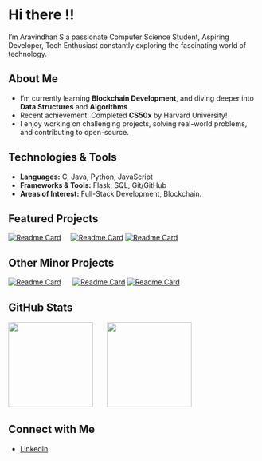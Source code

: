 # Hi there !!  

I’m Aravindhan S a passionate Computer Science Student, Aspiring Developer, Tech Enthusiast constantly exploring the fascinating world of technology.  

## About Me  
- I’m currently learning **Blockchain Development**, and diving deeper into **Data Structures** and **Algorithms**.  
- Recent achievement: Completed **CS50x** by Harvard University!  
- I enjoy working on challenging projects, solving real-world problems, and contributing to open-source.  

## Technologies & Tools  
- **Languages:** C, Java, Python, JavaScript  
- **Frameworks & Tools:** Flask, SQL, Git/GitHub  
- **Areas of Interest:** Full-Stack Development, Blockchain.

## Featured Projects 
[![Readme Card](https://github-readme-stats.vercel.app/api/pin/?username=Aravindhan-KS&repo=Stock-Market-Portfolio&theme=transparent)](https://github.com/Aravindhan-KS/Stock-Market-Portfolio)&nbsp;&nbsp;&nbsp;&nbsp;
[![Readme Card](https://github-readme-stats.vercel.app/api/pin/?username=Aravindhan-KS&repo=QA-Website&theme=transparent)](https://quizzers-anonymous.vercel.app/)
[![Readme Card](https://github-readme-stats.vercel.app/api/pin/?username=Aravindhan-KS&repo=Currency-Converter&theme=transparent)](https://currency-converter-aks.vercel.app/)&nbsp;&nbsp;&nbsp;&nbsp;

## Other Minor Projects 
[![Readme Card](https://github-readme-stats.vercel.app/api/pin/?username=Aravindhan-KS&repo=Movie-Logger&theme=transparent)](https://github.com/Aravindhan-KS/Movie-Logger)&nbsp;&nbsp;&nbsp;&nbsp;&nbsp;
[![Readme Card](https://github-readme-stats.vercel.app/api/pin/?username=Aravindhan-KS&repo=Customer-Billing-System&theme=transparent)](https://github.com/Aravindhan-KS/Customer-Billing-System)
[![Readme Card](https://github-readme-stats.vercel.app/api/pin/?username=Aravindhan-KS&repo=SSF_Project&theme=transparent)](https://ssf-project.vercel.app/)&nbsp;&nbsp;&nbsp;&nbsp;&nbsp;

## GitHub Stats  
<img src="https://github-readme-stats.vercel.app/api?username=Aravindhan-KS&show_icons=true&theme=transparent&rank_icon=github" height="170"/> &nbsp;&nbsp;&nbsp;&nbsp;&nbsp;
<img src="https://github-readme-stats.vercel.app/api/top-langs/?username=Aravindhan-KS&layout=compact&theme=transparent&count=10" height="170"/>

## Connect with Me  
- [LinkedIn](https://www.linkedin.com/in/aravindhan-ks/)  
<!-- - 💻 [Portfolio](#)  --> 
